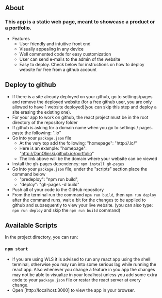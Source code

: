 ## About
### This app is a static web page, meant to showcase a product or a portfolio. 

- Features
    - User friendly and intuitive front end
    - Visually appealing in any device
    - Well commented code for easy customization
    - User can send e-mails to the admin of the website
    - Easy to deploy. Check below for instructions on how to deploy website for free from a github account 

## Deploy to github
- If there is a site already deployed on your github, go to settings/pages and remove the deployed website (for a free github user, you are only allowed to have 1 website deployed)(you can skip this step and deploy a site erasing the existing one). 
- For your app to work on github, the react project must be in the root directory of the repository folder
- If github is asking for a domain name when you go to settings / pages. paste the following: "<github username>.io"
- Go into your `package.json` file 
    - At the very top add the following: "homepage": "http://<github username>.io/<reporitory name>"
    - Here is an example: "homepage": "http://DanOlinski.github.io/portfolio"
    - The link above will be the domain where your website can be viewed 
- Install the gh-pages dependency: `npm install gh-pages`
- Go into your `package.json` file, under the "scripts" section place the command below
    - "predeploy": "npm run build",
    - "deploy": "gh-pages -d build"
- Push all of your code to the GitHub repository
- From the terminal run the command `npm run build`, then `npm run deploy`
after the command runs, wait a bit for the changes to be applied to github and subsequently to view your live website. (you can also type: `npm run deploy` and skip the `npm run build` command)


## Available Scripts

In the project directory, you can run:

### `npm start`
- If you are using WLS it is advised to run any react app using the shell terminal, otherwise you may run into some serious lag while running the react app. Also whenever you change a feature in you app the changes may not be able to visualize in your localhost unless you add some extra code to your `package.json` file or restar the react server at every change.
- Open [http://localhost:3000] to view the app in your browser.